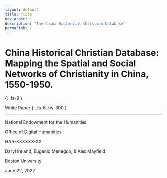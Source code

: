 ```yaml
---
layout: default
title: Title
nav_order: 1
description: "The China Historical Christian Database"
permalink: /
---
```


# China Historical Christian Database: Mapping the Spatial and Social Networks of Christianity in China, 1550-1950.
{: .fs-9 }

White Paper
{: .fs-6 .fw-300 }

---

National Endowment for the Humanities

Office of Digital Humanities

HAA-XXXXXX-XX

Daryl Ireland, Eugenio Menegon, & Alex Mayfield

Boston University

June 22, 2022

